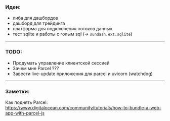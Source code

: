 ### Идеи:
* либа для дашбордов
* дашборд для трейдинга
* платформа для подключения потоков данных
* тест sqlite и работы с голым sql (-> `sundash.ext.sqlite`)

---

### TODO:

* Продумать управление клиентской сессией
* Зачем мне Parcel ???
* Завести live-update приложения для parcel и uvicorn (watchdog)

---
### Заметки:

Как поднять Parcel:
https://www.digitalocean.com/community/tutorials/how-to-bundle-a-web-app-with-parcel-js
